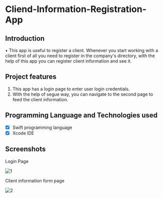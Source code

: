 # Cliend-Information-Registration-App

## Introduction
•	This app is useful to register a client. Whenever you start working with a client first of all you need to register in the company's directory, with the help of this app you can register client information and see it.

## Project features
 
1. This app has a login page to enter user login credentials.
2. With the help of segue way, you can navigate to the second page to feed the client information.
 
## Programming Language and Technologies used

 - [x] Swift programming language
 - [x] Xcode IDE
 
## Screenshots
 
 Login Page

 ![1](https://user-images.githubusercontent.com/75551627/182508733-12c7d160-e365-4cff-b0f9-81c89541dadd.JPG)
 
 Client information form page

 ![2](https://user-images.githubusercontent.com/75551627/182508852-3e097bd1-0f31-44f2-bdb7-8aea795d8155.JPG)

